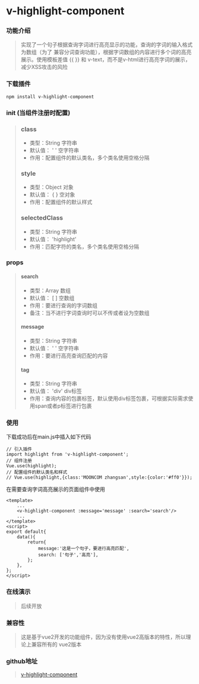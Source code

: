 # v-highlight-component

### 功能介绍
> 实现了一个句子根据查询字词进行高亮显示的功能，查询的字词的输入格式为数组（为了
> 兼容分词查询功能），根据字词数组的内容进行多个词的高亮展示。使用模板差值 {{ }} 和
> v-text，而不是v-html进行高亮字词的展示，减少XSS攻击的风险

### 下载插件
```
npm install v-highlight-component
```

### init (当组件注册时配置)
> ### class
> * 类型：String 字符串
> * 默认值： ' ' 空字符串
> * 作用：配置组件的默认类名，多个类名使用空格分隔
> ### style
> * 类型：Object 对象
> * 默认值： { } 空对象
> * 作用：配置组件的默认样式
> ### selectedClass
> * 类型：String 字符串
> * 默认值： 'highlight'
> * 作用：匹配字符的类名，多个类名使用空格分隔

### props
> #### search
> * 类型：Array 数组
> * 默认值： [ ] 空数组
> * 作用：要进行查询的字词数组
> * 备注：当不进行字词查询时可以不传或者设为空数组
> #### message
> * 类型：String 字符串 
> * 默认值： ' ' 空字符串
> * 作用：要进行高亮查询匹配的内容
> #### tag
> * 类型：String 字符串 
> * 默认值： 'div' div标签
> * 作用：查询内容的包裹标签，默认使用div标签包裹，可根据实际需求使用span或者p标签进行包裹

### 使用
下载成功后在main.js中插入如下代码
```
// 引入插件
import highlight from 'v-highlight-component';
// 组件注册
Vue.use(highlight);
// 配置组件的默认类名和样式
// Vue.use(highlight,{class:'MOONCOM zhangsan',style:{color:'#ff0'}});
```
在需要查询字词高亮展示的页面组件中使用
```
<template>
    ...
    <v-highlight-component :message='message' :search='search'/>
    ...
</template>
<script>
export default{
    data(){
        return{
            message:'这是一个句子，要进行高亮匹配',
            search: ['句子','高亮'],
        };
    },
};
</script>
```

### 在线演示
>后续开放

### 兼容性
> 这是基于vue2开发的功能组件，因为没有使用vue2高版本的特性，所以理论上兼容所有的
> vue2版本 

### github地址
> [v-highlight-component](https://github.com/MOONCOM/v-highlight-component)
